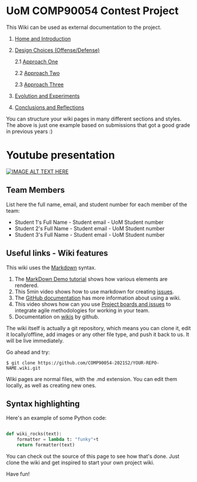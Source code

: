 # UoM COMP90054 Contest Project

This Wiki can be used as external documentation to the project.
1. [Home and Introduction]()
2. [Design Choices (Offense/Defense)](Design-Choices)

    2.1 [Approach One](AI-Method-1)

    2.2 [Approach Two](AI-Method-2)

    2.3 [Approach Three](AI-Method-3)
3. [Evolution and Experiments](Evolution)
4. [Conclusions and Reflections](Conclusions-and-Reflections)



You can structure your wiki pages in many different sections and styles. The above is just one example based on submissions that got a good grade in previous years :)

# Youtube presentation

[![IMAGE ALT TEXT HERE](http://img.youtube.com/vi/bnMl0d-RcPQ/0.jpg)](https://www.youtube.com/watch?v=bnMl0d-RcPQ)


## Team Members

List here the full name, email, and student number for each member of the team:

* Student 1's Full Name - Student email - UoM Student number
* Student 2's Full Name - Student email - UoM Student number
* Student 3's Full Name - Student email - UoM Student number


## Useful links - Wiki features

This wiki uses the [Markdown](https://github.com/adam-p/markdown-here/wiki/Markdown-Cheatsheet) syntax. 

1. The [MarkDown Demo tutorial](https://guides.github.com/features/mastering-markdown/) shows how various elements are rendered.
2. This 5min video shows how to use markdown for creating [issues](https://www.youtube.com/watch?v=TKJ4RdhyB5Y).
3. The [GitHub documentation](https://docs.gitlab.com/ee/user/project/wiki/) has more information about using a wiki.
4. This video shows how can you use [Project boards and issues](https://www.youtube.com/watch?v=nI5VdsVl0FM&list=PLYMgErMHWi1PRMTsHXote19b7f9F-JjmT&index=2&t=1s) to integrate agile methodologies for working in your team.
5. Documentation on [wikis](https://docs.github.com/en/github/building-a-strong-community/documenting-your-project-with-wikis) by github.

The wiki itself is actually a git repository, which means you can clone it, edit it locally/offline, add images or any other file type, and push it back to us. It will be live immediately.

Go ahead and try:

```
$ git clone https://github.com/COMP90054-2021S2/YOUR-REPO-NAME.wiki.git
```

Wiki pages are normal files, with the .md extension. You can edit them locally, as well as creating new ones.

## Syntax highlighting


Here's an example of some Python code:

```python

def wiki_rocks(text):
    formatter = lambda t: "funky"+t
    return formatter(text)
```


You can check out the source of this page to see how that's done. Just clone the wiki and get inspired to start your own project wiki.


Have fun!